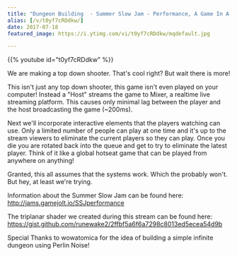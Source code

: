 ```yaml
---
title: "Dungeon Building  - Summer Slow Jam - Performance, A Game In A Stream - Part 2"
alias: [/v/t0yf7cRDdkw/]
date: 2017-07-18
featured_image: https://i.ytimg.com/vi/t0yf7cRDdkw/mqdefault.jpg

---
```


{{% youtube id="t0yf7cRDdkw" %}}

We are making a top down shooter. That's cool right? But wait there is more!

This isn't just any top down shooter, this game isn't even played on your computer! Instead a "Host" streams the game to Mixer, a realtime live streaming platform. This causes only minimal lag between the player and the host broadcasting the game (~200ms).

Next we'll incorporate interactive elements that the players watching can use. Only a limited number of people can play at one time and it's up to the stream viewers to eliminate the current players so they can play. Once you die you are rotated back into the queue and get to try to eliminate the latest player. Think of it like a global hotseat game that can be played from anywhere on anything!

Granted, this all assumes that the systems work. Which the probably won't. But hey, at least we're trying.

Information about the Summer Slow Jam can be found here: http://jams.gamejolt.io/SSJperformance

The triplanar shader we created during this stream can be found here: https://gist.github.com/runewake2/2ffbf5a6f6a7298c8013ed5ecea54d9b

Special Thanks to wowatomica for the idea of building a simple infinite dungeon using Perlin Noise!